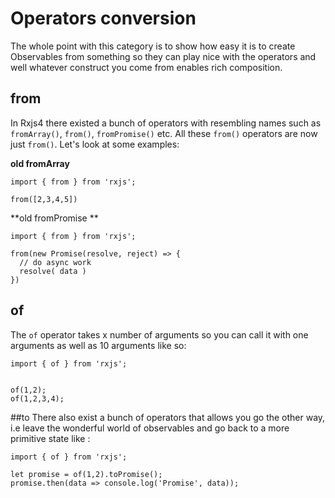 # Operators conversion
The whole point with this category is to show how easy it is to create Observables from something so they can play nice with the operators and well whatever construct you come from enables rich composition.

## from

In Rxjs4 there existed a bunch of operators with resembling names such as `fromArray()`, `from()`, `fromPromise()` etc. All these `from()` operators are now just `from()`. Let's look at some examples:

**old fromArray**
```
import { from } from 'rxjs';

from([2,3,4,5])
```

**old fromPromise **
```
import { from } from 'rxjs';

from(new Promise(resolve, reject) => {
  // do async work
  resolve( data )
})
```

## of
The `of` operator takes x number of arguments so you can call it with one arguments as well as 10 arguments like so:

```
import { of } from 'rxjs';


of(1,2);
of(1,2,3,4);
```

##to
There also exist a bunch of operators that allows you go the other way, i.e leave the wonderful world of observables and go back to a more primitive state like :

```
import { of } from 'rxjs';

let promise = of(1,2).toPromise();
promise.then(data => console.log('Promise', data));
```




